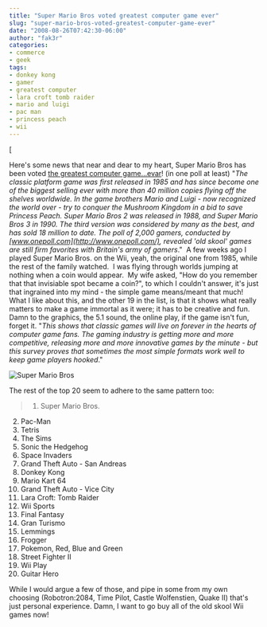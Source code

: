 ```yaml
---
title: "Super Mario Bros voted greatest computer game ever"
slug: "super-mario-bros-voted-greatest-computer-game-ever"
date: "2008-08-26T07:42:30-06:00"
author: "fak3r"
categories:
- commerce
- geek
tags:
- donkey kong
- gamer
- greatest computer
- lara croft tomb raider
- mario and luigi
- pac man
- princess peach
- wii
---
```


[



Here's some news that near and dear to my heart, Super Mario Bros has been voted [the greatest computer game...evar](http://www.telegraph.co.uk/news/newstopics/howaboutthat/2463142/Super-Mario-Bros-voted-greatest-computer-game-ever.html)! (in one poll at least) "_The classic platform game was first released in 1985 and has since become one of the biggest selling ever with more than 40 million copies flying off the shelves worldwide. In the game brothers Mario and Luigi - now recognized the world over - try to conquer the Mushroom Kingdom in a bid to save Princess Peach. Super Mario Bros 2 was released in 1988, and Super Mario Bros 3 in 1990. The third version was considered by many as the best, and has sold 18 million to date. The poll of 2,000 gamers, conducted by [www.onepoll.com](http://www.onepoll.com/),    revealed 'old skool' games are still firm favorites with Britain's army of    gamers_."  A few weeks ago I played Super Mario Bros. on the Wii, yeah, the original one from 1985, while the rest of the family watched.  I was flying through worlds jumping at nothing when a coin would appear.  My wife asked, "How do you remember that that invisiable spot became a coin?", to which I couldn't answer, it's just that ingrained into my mind - the simple game means/meant that much!  What I like about this, and the other 19 in the list, is that it shows what really matters to make a game immortal as it were; it has to be creative and fun.  Damn to the graphics, the 5.1 sound, the online play, if the game isn't fun, forget it. "_This shows that classic games will live on forever in the hearts of    computer game fans. The gaming industry is getting more and more competitive, releasing more and more innovative games by the minute - but this survey proves that sometimes the most simple formats work well to keep game players hooked_."<!-- more -->


![Super Mario Bros](http://www.telegraph.co.uk/telegraph/multimedia/archive/00781/460-super-mario-bro_781982c.jpg)



The rest of the top 20 seem to adhere to the same pattern too:


> 1. Super Mario Bros.
2. Pac-Man
3. Tetris
4. The Sims
5. Sonic the Hedgehog
6. Space Invaders
7. Grand Theft Auto - San Andreas
8. Donkey Kong
9. Mario Kart 64
10. Grand Theft Auto - Vice City
11. Lara Croft: Tomb Raider
12. Wii Sports
13. Final Fantasy
14. Gran Turismo
15. Lemmings
16. Frogger
17. Pokemon, Red, Blue and Green
18. Street Fighter II
19. Wii Play
20. Guitar Hero


While I would argue a few of those, and pipe in some from my own choosing (Robotron:2084, Time Pilot, Castle Wolfenstien, Quake II) that's just personal experience.  Damn, I want to go buy all of the old skool Wii games now!
